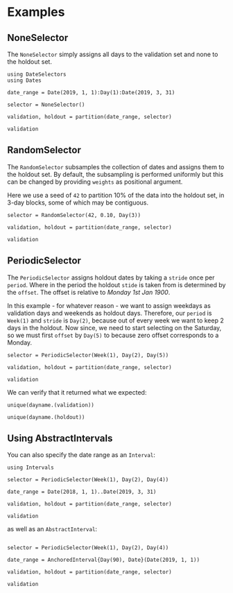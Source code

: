 # Examples

## NoneSelector

The `NoneSelector` simply assigns all days to the validation set and none to the holdout set.

```@example dateselectors
using DateSelectors
using Dates

date_range = Date(2019, 1, 1):Day(1):Date(2019, 3, 31)

selector = NoneSelector()

validation, holdout = partition(date_range, selector)

validation
```

## RandomSelector

The `RandomSelector` subsamples the collection of dates and assigns them to the holdout set.
By default, the subsampling is performed uniformly but this can be changed by providing `weights` as positional argument.

Here we use a seed of `42`
to partition 10% of the data into the holdout set,
in 3-day blocks, some of which may be contiguous.

```@example dateselectors
selector = RandomSelector(42, 0.10, Day(3))

validation, holdout = partition(date_range, selector)

validation
```

## PeriodicSelector

The `PeriodicSelector` assigns holdout dates by taking a `stride` once per `period`.
Where in the period the holdout `stide` is taken from is determined by the `offset`.
The offset is relative to _Monday 1st Jan 1900_.

In this example - for whatever reason - we want to assign weekdays as validation days and weekends as holdout days.
Therefore, our `period` is `Week(1)` and `stride` is `Day(2)`, because out of every week we want to keep 2 days in the holdout.
Now since, we need to start selecting on the Saturday, so we must first `offset` by `Day(5)` to because zero offset corresponds to a Monday.

```@example dateselectors
selector = PeriodicSelector(Week(1), Day(2), Day(5))

validation, holdout = partition(date_range, selector)

validation
```

We can verify that it returned what we expected:
```@example dateselectors
unique(dayname.(validation))
```
```@example dateselectors
unique(dayname.(holdout))
```


## Using AbstractIntervals

You can also specify the date range as an `Interval`:

```@example dateselectors
using Intervals

selector = PeriodicSelector(Week(1), Day(2), Day(4))

date_range = Date(2018, 1, 1)..Date(2019, 3, 31)

validation, holdout = partition(date_range, selector)

validation
```

as well as an `AbstractInterval`:

```@example dateselectors

selector = PeriodicSelector(Week(1), Day(2), Day(4))

date_range = AnchoredInterval{Day(90), Date}(Date(2019, 1, 1))

validation, holdout = partition(date_range, selector)

validation
```
